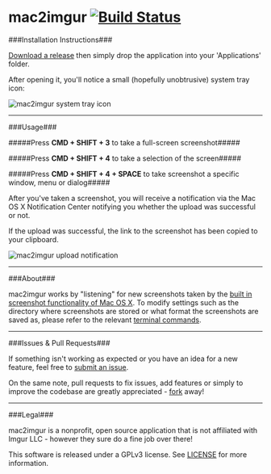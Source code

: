 mac2imgur [![Build Status](https://travis-ci.org/mileswd/mac2imgur.svg?branch=master)](https://travis-ci.org/mileswd/mac2imgur)
========

###Installation Instructions###

[Download a release](https://mac2imgur.mileswd.com/latest) then simply drop the application into your 'Applications' folder.

After opening it, you'll notice a small (hopefully unobtrusive) system tray icon:

![mac2imgur system tray icon](https://i.imgur.com/ljnNsOK.png "mac2imgur system tray icon")

---

###Usage###

#####Press **CMD + SHIFT + 3** to take a full-screen screenshot#####

#####Press **CMD + SHIFT + 4** to take a selection of the screen#####

#####Press **CMD + SHIFT + 4 + SPACE** to take screenshot a specific window, menu or dialog#####

After you've taken a screenshot, you will receive a notification via the Mac OS X Notification Center notifying you whether the upload was successful or not.

If the upload was successful, the link to the screenshot has been copied to your clipboard.

![mac2imgur upload notification](https://i.imgur.com/P2VIijt.png "mac2imgur upload notification")

---

###About###

mac2imgur works by "listening" for new screenshots taken by the [built in screenshot functionality of Mac OS X](http://support.apple.com/kb/ht5775). To modify settings such as the directory where screenshots are stored or what format the screenshots are saved as, please refer to the relevant [terminal commands](http://secrets.blacktree.com/?showapp=com.apple.screencapture).

---

###Issues & Pull Requests###

If something isn't working as expected or you have an idea for a new feature, feel free to [submit an issue](https://github.com/mileswd/mac2imgur/issues).

On the same note, pull requests to fix issues, add features or simply to improve the codebase are greatly appreciated - [fork](https://github.com/mileswd/fork) away!

---

###Legal###

mac2imgur is a nonprofit, open source application that is not affiliated with Imgur LLC - however they sure do a fine job over there!

This software is released under a GPLv3 license. See [LICENSE](https://github.com/mileswd/mac2imgur/blob/master/LICENSE) for more information.